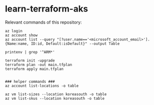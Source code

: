 # learn-terraform-aks

Relevant commands of this repository:
```shell
az login
az account show
az account list --query "[?user.name=='<microsoft_account_email>'].{Name:name, ID:id, Default:isDefault}" --output Table

printenv | grep '^ARM*'

terraform init -upgrade
terraform plan -out main.tfplan
terraform apply main.tfplan


### helper commands ###
az account list-locations -o table

az vm list-sizes --location koreasouth -o table
az vm list-skus --location koreasouth -o table
```